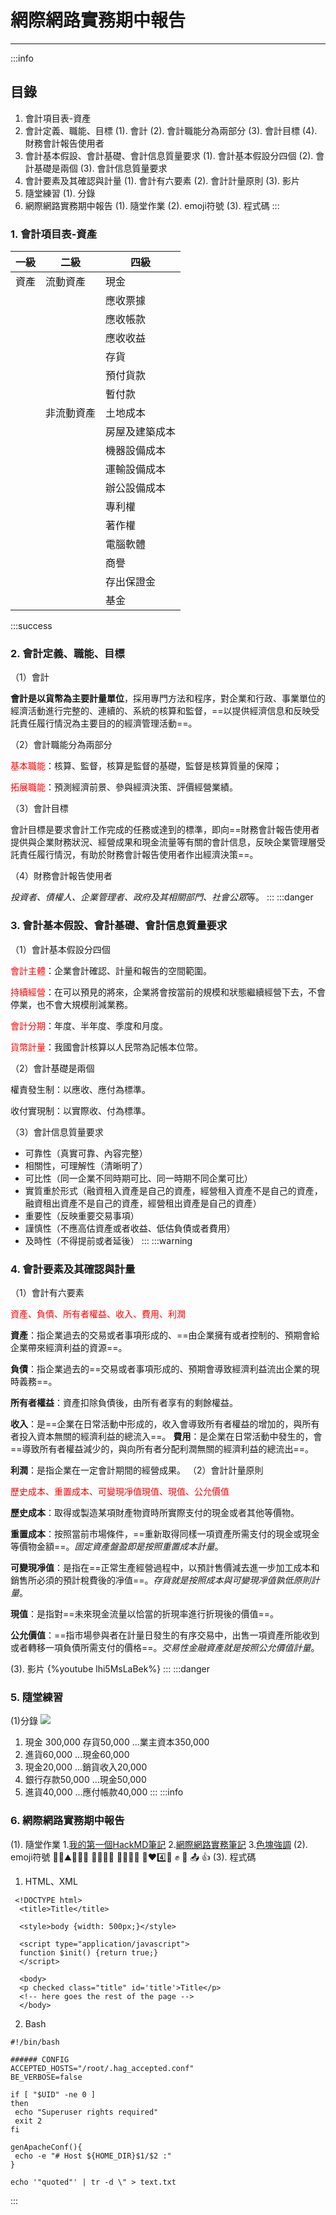 # 網際網路實務期中報告
---
:::info
## 目錄
1. 會計項目表-資產
2. 會計定義、職能、目標
   (1). 會計
   (2). 會計職能分為兩部分
   (3). 會計目標
   (4). 財務會計報告使用者
3. 會計基本假設、會計基礎、會計信息質量要求
   (1). 會計基本假設分四個
   (2). 會計基礎是兩個
   (3). 會計信息質量要求
4. 會計要素及其確認與計量
   (1). 會計有六要素
   (2). 會計計量原則
   (3). 影片
5. 隨堂練習
   (1). 分錄
6. 網際網路實務期中報告
   (1). 隨堂作業
   (2). emoji符號
   (3). 程式碼
:::
### 1. 會計項目表-資產


| 一級 | 二級 | 四級 |
| -------- | -------- | -------- |
|資產    | 流動資產     |   現金       |
|        |      | 應收票據  |      
|        |      | 應收帳款  |
|        |      | 應收收益  |
|        |      | 存貨     |
|        |      | 預付貨款  |
|        |      | 暫付款    |
|        |  非流動資產 | 土地成本  |
|        |      |   房屋及建築成本 |
|        |      |   機器設備成本   |
|        |      |   運輸設備成本   |
|        |      |   辦公設備成本   |
|        |      |   專利權        |
|        |      |   著作權        |
|        |      |   電腦軟體      |
|        |      |   商譽          |
|        |      |   存出保證金     |
|        |      |   基金      |





:::success
### 2. 會計定義、職能、目標
（1）會計

**會計是以貨幣為主要計量單位**，採用專門方法和程序，對企業和行政、事業單位的經濟活動進行完整的、連續的、系統的核算和監督，==以提供經濟信息和反映受託責任履行情況為主要目的的經濟管理活動==。

（2）會計職能分為兩部分

<font color=ff0000>基本職能</font>：核算、監督，核算是監督的基礎，監督是核算質量的保障；

<font color=ff0000>拓展職能</font>：預測經濟前景、參與經濟決策、評價經營業績。

（3）會計目標

會計目標是要求會計工作完成的任務或達到的標準，即向==財務會計報告使用者提供與企業財務狀況、經營成果和現金流量等有關的會計信息，反映企業管理層受託責任履行情況，有助於財務會計報告使用者作出經濟決策==。

（4）財務會計報告使用者

*投資者、債權人、企業管理者、政府及其相關部門、社會公眾*等。
:::
:::danger
### 3. 會計基本假設、會計基礎、會計信息質量要求
（1）會計基本假設分四個

<font color=ff0000>會計主體</font>：企業會計確認、計量和報告的空間範圍。

<font color=ff0000>持續經營</font>：在可以預見的將來，企業將會按當前的規模和狀態繼續經營下去，不會停業，也不會大規模削減業務。

<font color=ff0000>會計分期</font>：年度、半年度、季度和月度。

<font color=ff0000>貨幣計量</font>：我國會計核算以人民幣為記帳本位幣。

（2）會計基礎是兩個

權責發生制：以應收、應付為標準。

收付實現制：以實際收、付為標準。

（3）會計信息質量要求
- 可靠性（真實可靠、內容完整）
- 相關性，可理解性（清晰明了）
- 可比性（同一企業不同時期可比、同一時期不同企業可比）
- 實質重於形式（融資租入資產是自己的資產，經營租入資產不是自己的資產，融資租出資產不是自己的資產，經營租出資產是自己的資產）
- 重要性（反映重要交易事項）
- 謹慎性（不應高估資產或者收益、低估負債或者費用）
- 及時性（不得提前或者延後）
:::
:::warning
### 4. 會計要素及其確認與計量
（1）會計有六要素

 <font color=ff0000>資產、負債、所有者權益、收入、費用、利潤</font>

**資產**：指企業過去的交易或者事項形成的、==由企業擁有或者控制的、預期會給企業帶來經濟利益的資源==。

**負債**：指企業過去的==交易或者事項形成的、預期會導致經濟利益流出企業的現時義務==。

**所有者權益**：資產扣除負債後，由所有者享有的剩餘權益。

**收入**：是==企業在日常活動中形成的，收入會導致所有者權益的增加的，與所有者投入資本無關的經濟利益的總流入==。
**費用**：是企業在日常活動中發生的，會==導致所有者權益減少的，與向所有者分配利潤無關的經濟利益的總流出==。

**利潤**：是指企業在一定會計期間的經營成果。
（2）會計計量原則

<font color=ff0000>歷史成本、重置成本、可變現凈值現值、現值、公允價值</font>

**歷史成本**：取得或製造某項財產物資時所實際支付的現金或者其他等價物。

**重置成本**：按照當前市場條件，==重新取得同樣一項資產所需支付的現金或現金等價物金額==。*固定資產盤盈即是按照重置成本計量*。

**可變現凈值**：是指在==正常生產經營過程中，以預計售價減去進一步加工成本和銷售所必須的預計稅費後的凈值==。*存貨就是按照成本與可變現凈值孰低原則計量*。

**現值**：是指對==未來現金流量以恰當的折現率進行折現後的價值==。

**公允價值**：==指市場參與者在計量日發生的有序交易中，出售一項資產所能收到或者轉移一項負債所需支付的價格==。*交易性金融資產就是按照公允價值計量*。

(3). 影片
{%youtube lhi5MsLaBek%}
:::
:::danger
### 5. 隨堂練習
(1)分錄
![](https://i.imgur.com/asJWxGE.png)
1.  現金 300,000
 存貨50,000
 ...業主資本350,000
2. 進貨60,000
...現金60,000
3. 現金20,000
...銷貨收入20,000
4. 銀行存款50,000
...現金50,000
5. 進貨40,000
...應付帳款40,000
:::
:::info
### 6. 網際網路實務期中報告
   (1). 隨堂作業
   1.[我的第一個HackMD筆記](https://hackmd.io/@Nihaoma/Sy8Hsjpec)
   2.[網際網路實務筆記](https://hackmd.io/@Nihaoma/HJW6jAsXc)
   3.[色塊強調](https://hackmd.io/@Nihaoma/HkyAyVefc)
   (2). emoji符號
   :man_in_tuxedo::mountain::man_in_tuxedo::ocean:
:horse::horse::tiger::tiger:
:womans_clothes::rice::older_man::older_woman:
:turtle::hearts::four::rocket:
:fist: :evergreen_tree: :outbox_tray: :+1: 
   (3). 程式碼

 1. HTML、XML
```htmlembeddea=1
 <!DOCTYPE html>
  <title>Title</title>

  <style>body {width: 500px;}</style>

  <script type="application/javascript">
  function $init() {return true;}
  </script>

  <body>
  <p checked class="title" id='title'>Title</p>
  <!-- here goes the rest of the page -->
  </body>
```
 2. Bash

```htmlembeddea=1
#!/bin/bash

###### CONFIG
ACCEPTED_HOSTS="/root/.hag_accepted.conf"
BE_VERBOSE=false

if [ "$UID" -ne 0 ]
then
 echo "Superuser rights required"
 exit 2
fi

genApacheConf(){
 echo -e "# Host ${HOME_DIR}$1/$2 :"
}

echo '"quoted"' | tr -d \" > text.txt
```
:::
